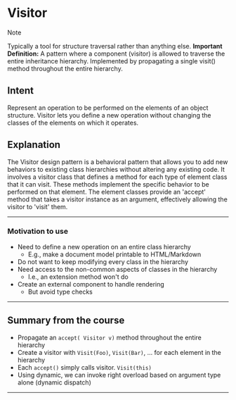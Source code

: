 # Visitor

> [!NOTE]
> Typically a tool for structure traversal rather than anything else.
> **Important**
> **Definition:**
> A pattern where a component (visitor) is allowed to traverse the entire inheritance hierarchy. Implemented by propagating a single visit() method throughout the entire hierarchy.

## Intent

Represent an operation to be performed on the elements of an object structure. Visitor lets you define a new operation without changing the classes of the elements on which it operates.

## Explanation

The Visitor design pattern is a behavioral pattern that allows you to add new behaviors to existing class hierarchies without altering any existing code. It involves a visitor class that defines a method for each type of element class that it can visit. These methods implement the specific behavior to be performed on that element. The element classes provide an 'accept' method that takes a visitor instance as an argument, effectively allowing the visitor to 'visit' them.

---

### Motivation to use

- Need to define a new operation on an entire class hierarchy
  - E.g., make a document model printable to HTML/Markdown
- Do not want to keep modifying every class in the hierarchy
- Need access to the non-common aspects of classes in the hierarchy
  - I.e., an extension method won't do
- Create an external component to handle rendering
  - But avoid type checks

---

## Summary from the course

- Propagate an `accept( Visitor v)` method throughout the entire hierarchy
- Create a visitor with `Visit(Foo)`, `Visit(Bar)`, … for each element in the hierarchy
- Each `accept()` simply calls visitor. `Visit(this)`
- Using dynamic, we can invoke right overload based on argument type alone
(dynamic dispatch)

---
